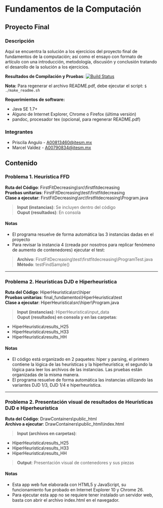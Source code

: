 # Fundamentos de la Computación
## Proyecto Final
### Descripción
Aquí se encuentra la solución a los ejercicios del proyecto final de fundamentos 
de la computación; así como el ensayo con formato de artículo con una 
introducción, metodología, discusión y conclusión tratando el desarollo de la 
solución a los ejercicios.

**Resultados de Compilación y Pruebas**: [![Build Status](https://travis-ci.org/marcel-valdez/final_fundamentos.png?branch=master)](https://travis-ci.org/marcel-valdez/final_fundamentos)  

**Nota:** Para regenerar el archivo README.pdf, debe ejecutar el script: `$ ./make_readme.sh`  

**Requerimientos de software:**

- Java SE 1.7+
- Alguno de Internet Explorer, Chrome o Firefox (última versión)
- pandoc, procesador tex (opcional, para regenerar README.pdf)

### Integrantes

- Priscila Angulo - <A00813460@itesm.mx>
- Marcel Valdez - <A00790834@itesm.mx>

## Contenido

### Problema 1. Heurística FFD

**Ruta del Código**: FirstFitDecreasing\\src\\firstfitdecreasing  
**Pruebas unitarias**: FirstFitDecreasing\\test\\firstfitdecreasing  
**Clase a ejecutar**: FirstFitDecreasing\\src\\firstfitdecreasing\\Program.java  

> **Input (instancias)**: Se incluyen dentro del código  
> **Ouput (resultados)**: En consola

#### Notas
- El programa resuelve de forma automática las 3 instancias dadas en el proyecto
- Para revisar la instancia 4 (creada por nosotros para replicar fenómeno de aumento de contenedores) ejecutar el test:

> **Archivo**: FirstFitDecreasing\\test\\firstfitdecreasing\\ProgramTest.java  
> **Método**: testFindSample()

______________________________________________________________

### Problema 2. Heurísticas DJD e Hiperheurística

**Ruta del Código**: HiperHeuristica\\src\\hiper  
**Pruebas unitarias**: final_fundamentos\\HiperHeuristica\\test  
**Clase a ejecutar**: HiperHeuristica\\src\\hiper\\Program.java

> **Input (instancias)**: HiperHeuristica\\input_data  
> **Ouput (resultados) en consola y en las carpetas**:  
  - HiperHeuristica\\results_H25  
  - HiperHeuristica\\results_H33  
  - HiperHeuristica\\results_HH  

#### Notas
- El código está organizado en 2 paquetes: hiper y parsing, el primero contiene la lógica de las heurísticas y la hiperheurística; el segundo la lógica para leer los archivos de las instancias. Las pruebas están organizadas de la misma manera.
- El programa resuelve de forma automática las instancias utilizando las variantes DJD 1/3, DJD 1/4 e hiperheurística.

______________________________________________________________

### Problema 2. Presentación visual de resultados de Heurísticas DJD e Hiperheurística

**Ruta del Código**: DrawContainers\\public_html  
**Archivo a ejecutar**: DrawContainers\\public_html\\index.html

> **Input (archivos en carpetas)**:  
  - HiperHeuristica\\results_H25  
  - HiperHeuristica\\results_H33  
  - HiperHeuristica\\results_HH  

> **Output**: Presentación visual de contenedores y sus piezas


#### Notas
- Esta app web fue elaborada con HTML5 y JavaScript, su funcionamiento fue probado en Internet Explorer 10 y Chrome 26.
- Para ejecutar esta app no se requiere tener instalado un servidor web, basta con abrir el archivo index.html en el navegador.
